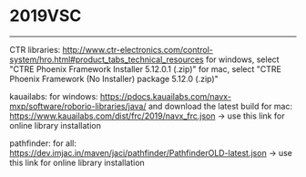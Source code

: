# 2019VSC

-----------------------------------------------------------------------------------------------------------------------------

CTR libraries: http://www.ctr-electronics.com/control-system/hro.html#product_tabs_technical_resources
              for windows, select "CTRE Phoenix Framework Installer 5.12.0.1 (.zip)"
              for mac, select "CTRE Phoenix Framework (No Installer) package 5.12.0 (.zip)"
              
kauailabs: for windows: https://pdocs.kauailabs.com/navx-mxp/software/roborio-libraries/java/ and download the latest build
           for mac: https://www.kauailabs.com/dist/frc/2019/navx_frc.json -> use this link for online library installation
           
pathfinder: for all: https://dev.imjac.in/maven/jaci/pathfinder/PathfinderOLD-latest.json -> use this link for online library                       installation
